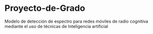 # Proyecto-de-Grado
Modelo de detección de espectro para redes móviles de radio cognitiva mediante el uso de técnicas de Inteligencia artificial
